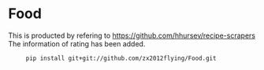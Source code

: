 # Food

This is producted by refering to https://github.com/hhursev/recipe-scrapers
The information of rating has been added.

         pip install git+git://github.com/zx2012flying/Food.git
